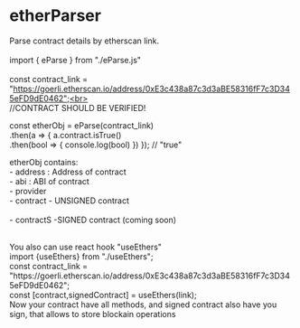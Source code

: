 # etherParser
Parse contract details by etherscan link.
<br>
<br>
import { eParse } from "./eParse.js"
<br>
<br>
const contract_link = "https://goerli.etherscan.io/address/0xE3c438a87c3d3aBE58316fF7c3D345eFD9dE0462";<br>
<br>
//CONTRACT SHOULD BE VERIFIED!

const etherObj = eParse(contract_link)<br>.then(a => { a.contract.isTrue()<br>.then(bool => { console.log(bool) }) }); // "true"

etherObj contains:<br>
    - address : Address of contract<br>
    - abi : ABI of contract<br>
    - provider<br>
    - contract - UNSIGNED contract<br><br>
    - contractS -SIGNED contract (coming soon)<br>
    
<br>
You also can use react hook "useEthers"
<br>
import {useEthers} from "./useEthers";<br>
const contract_link = "https://goerli.etherscan.io/address/0xE3c438a87c3d3aBE58316fF7c3D345eFD9dE0462";<br>
const [contract,signedContract] = useEthers(link);<br>
Now your contract have all methods, and signed contract also have you sign, that allows to store blockain operations
